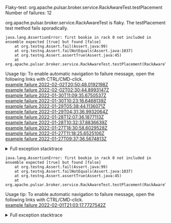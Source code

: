         
Flaky-test: org.apache.pulsar.broker.service.RackAwareTest.testPlacement
Number of failures: 12

org.apache.pulsar.broker.service.RackAwareTest is flaky. The testPlacement test method fails sporadically.

```
java.lang.AssertionError: first bookie in rack 0 not included in ensemble expected [true] but found [false]
	at org.testng.Assert.fail(Assert.java:99)
	at org.testng.Assert.failNotEquals(Assert.java:1037)
	at org.testng.Assert.assertTrue(Assert.java:45)
	at org.apache.pulsar.broker.service.RackAwareTest.testPlacement(RackAwareTest.java:144)
```

Usage tip: To enable automatic navigation to failure message, open the following links with CTRL/CMD-click.  
[example failure 2022-02-02T20:50:48.0192198Z](https://github.com/apache/pulsar/runs/5042884373?check_suite_focus=true?check_suite_focus=true#step:9:295)  
[example failure 2022-02-02T02:30:44.8993147Z](https://github.com/apache/pulsar/runs/5031138214?check_suite_focus=true?check_suite_focus=true#step:9:295)  
[example failure 2022-01-30T11:09:35.6750537Z](https://github.com/apache/pulsar/runs/4996340846?check_suite_focus=true?check_suite_focus=true#step:9:295)  
[example failure 2022-01-30T10:23:16.6468139Z](https://github.com/apache/pulsar/runs/4996173817?check_suite_focus=true?check_suite_focus=true#step:9:295)  
[example failure 2022-01-29T05:38:44.1136071Z](https://github.com/apache/pulsar/runs/4989526517?check_suite_focus=true?check_suite_focus=true#step:9:307)  
[example failure 2022-01-29T04:31:36.9932064Z](https://github.com/apache/pulsar/runs/4989272961?check_suite_focus=true?check_suite_focus=true#step:9:249)  
[example failure 2022-01-28T12:07:36.1877113Z](https://github.com/apache/pulsar/runs/4980157601?check_suite_focus=true?check_suite_focus=true#step:9:293)  
[example failure 2022-01-28T10:32:37.8836639Z](https://github.com/apache/pulsar/runs/4978579988?check_suite_focus=true?check_suite_focus=true#step:9:291)  
[example failure 2022-01-27T18:30:58.6029528Z](https://github.com/apache/pulsar/runs/4970761502?check_suite_focus=true?check_suite_focus=true#step:9:289)  
[example failure 2022-01-27T11:18:25.6525106Z](https://github.com/apache/pulsar/runs/4964583087?check_suite_focus=true?check_suite_focus=true#step:9:301)  
[example failure 2022-01-27T09:37:36.5674813Z](https://github.com/apache/pulsar/runs/4964005789?check_suite_focus=true?check_suite_focus=true#step:9:289)  


<details>
<summary>Full exception stacktrace</summary>
<code><pre>
java.lang.AssertionError: first bookie in rack 0 not included in ensemble expected [true] but found [false]
	at org.testng.Assert.fail(Assert.java:99)
	at org.testng.Assert.failNotEquals(Assert.java:1037)
	at org.testng.Assert.assertTrue(Assert.java:45)
	at org.apache.pulsar.broker.service.RackAwareTest.testPlacement(RackAwareTest.java:144)
	at java.base/jdk.internal.reflect.NativeMethodAccessorImpl.invoke0(Native Method)
	at java.base/jdk.internal.reflect.NativeMethodAccessorImpl.invoke(NativeMethodAccessorImpl.java:62)
	at java.base/jdk.internal.reflect.DelegatingMethodAccessorImpl.invoke(DelegatingMethodAccessorImpl.java:43)
	at java.base/java.lang.reflect.Method.invoke(Method.java:566)
	at org.testng.internal.MethodInvocationHelper.invokeMethod(MethodInvocationHelper.java:132)
	at org.testng.internal.InvokeMethodRunnable.runOne(InvokeMethodRunnable.java:45)
	at org.testng.internal.InvokeMethodRunnable.call(InvokeMethodRunnable.java:73)
	at org.testng.internal.InvokeMethodRunnable.call(InvokeMethodRunnable.java:11)
	at java.base/java.util.concurrent.FutureTask.run(FutureTask.java:264)
	at java.base/java.util.concurrent.ThreadPoolExecutor.runWorker(ThreadPoolExecutor.java:1128)
	at java.base/java.util.concurrent.ThreadPoolExecutor$Worker.run(ThreadPoolExecutor.java:628)
	at java.base/java.lang.Thread.run(Thread.java:829)

</pre></code>
</details>

```
java.lang.AssertionError: first bookie in rack 0 not included in ensemble expected [true] but found [false]
	at org.testng.Assert.fail(Assert.java:99)
	at org.testng.Assert.failNotEquals(Assert.java:1037)
	at org.testng.Assert.assertTrue(Assert.java:45)
	at org.apache.pulsar.broker.service.RackAwareTest.testPlacement(RackAwareTest.java:135)
```

Usage tip: To enable automatic navigation to failure message, open the following links with CTRL/CMD-click.  
[example failure 2022-02-01T21:03:17.7727542Z](https://github.com/apache/pulsar/runs/5027932245?check_suite_focus=true?check_suite_focus=true#step:9:291)  


<details>
<summary>Full exception stacktrace</summary>
<code><pre>
java.lang.AssertionError: first bookie in rack 0 not included in ensemble expected [true] but found [false]
	at org.testng.Assert.fail(Assert.java:99)
	at org.testng.Assert.failNotEquals(Assert.java:1037)
	at org.testng.Assert.assertTrue(Assert.java:45)
	at org.apache.pulsar.broker.service.RackAwareTest.testPlacement(RackAwareTest.java:135)
	at java.base/jdk.internal.reflect.NativeMethodAccessorImpl.invoke0(Native Method)
	at java.base/jdk.internal.reflect.NativeMethodAccessorImpl.invoke(NativeMethodAccessorImpl.java:62)
	at java.base/jdk.internal.reflect.DelegatingMethodAccessorImpl.invoke(DelegatingMethodAccessorImpl.java:43)
	at java.base/java.lang.reflect.Method.invoke(Method.java:566)
	at org.testng.internal.MethodInvocationHelper.invokeMethod(MethodInvocationHelper.java:132)
	at org.testng.internal.InvokeMethodRunnable.runOne(InvokeMethodRunnable.java:45)
	at org.testng.internal.InvokeMethodRunnable.call(InvokeMethodRunnable.java:73)
	at org.testng.internal.InvokeMethodRunnable.call(InvokeMethodRunnable.java:11)
	at java.base/java.util.concurrent.FutureTask.run(FutureTask.java:264)
	at java.base/java.util.concurrent.ThreadPoolExecutor.runWorker(ThreadPoolExecutor.java:1128)
	at java.base/java.util.concurrent.ThreadPoolExecutor$Worker.run(ThreadPoolExecutor.java:628)
	at java.base/java.lang.Thread.run(Thread.java:829)

</pre></code>
</details>

